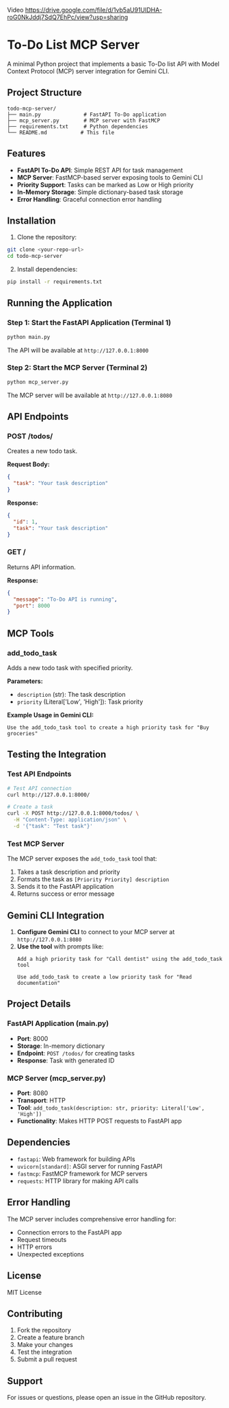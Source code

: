 Video 
https://drive.google.com/file/d/1vb5aU91UIDHA-roG0NkJddj7SdQ7EhPc/view?usp=sharing

# To-Do List MCP Server

A minimal Python project that implements a basic To-Do list API with Model Context Protocol (MCP) server integration for Gemini CLI.

## Project Structure

```
todo-mcp-server/
├── main.py              # FastAPI To-Do application
├── mcp_server.py        # MCP server with FastMCP
├── requirements.txt     # Python dependencies
└── README.md           # This file
```

## Features

- **FastAPI To-Do API**: Simple REST API for task management
- **MCP Server**: FastMCP-based server exposing tools to Gemini CLI
- **Priority Support**: Tasks can be marked as Low or High priority
- **In-Memory Storage**: Simple dictionary-based task storage
- **Error Handling**: Graceful connection error handling

## Installation

1. Clone the repository:
```bash
git clone <your-repo-url>
cd todo-mcp-server
```

2. Install dependencies:
```bash
pip install -r requirements.txt
```

## Running the Application

### Step 1: Start the FastAPI Application (Terminal 1)
```bash
python main.py
```
The API will be available at `http://127.0.0.1:8000`

### Step 2: Start the MCP Server (Terminal 2)
```bash
python mcp_server.py
```
The MCP server will be available at `http://127.0.0.1:8080`

## API Endpoints

### POST /todos/
Creates a new todo task.

**Request Body:**
```json
{
  "task": "Your task description"
}
```

**Response:**
```json
{
  "id": 1,
  "task": "Your task description"
}
```

### GET /
Returns API information.

**Response:**
```json
{
  "message": "To-Do API is running",
  "port": 8000
}
```

## MCP Tools

### add_todo_task
Adds a new todo task with specified priority.

**Parameters:**
- `description` (str): The task description
- `priority` (Literal['Low', 'High']): Task priority

**Example Usage in Gemini CLI:**
```
Use the add_todo_task tool to create a high priority task for "Buy groceries"
```

## Testing the Integration

### Test API Endpoints
```bash
# Test API connection
curl http://127.0.0.1:8000/

# Create a task
curl -X POST http://127.0.0.1:8000/todos/ \
  -H "Content-Type: application/json" \
  -d '{"task": "Test task"}'
```

### Test MCP Server
The MCP server exposes the `add_todo_task` tool that:
1. Takes a task description and priority
2. Formats the task as `[Priority Priority] description`
3. Sends it to the FastAPI application
4. Returns success or error message

## Gemini CLI Integration

1. **Configure Gemini CLI** to connect to your MCP server at `http://127.0.0.1:8080`
2. **Use the tool** with prompts like:
   ```
   Add a high priority task for "Call dentist" using the add_todo_task tool
   ```
   ```
   Use add_todo_task to create a low priority task for "Read documentation"
   ```

## Project Details

### FastAPI Application (main.py)
- **Port**: 8000
- **Storage**: In-memory dictionary
- **Endpoint**: `POST /todos/` for creating tasks
- **Response**: Task with generated ID

### MCP Server (mcp_server.py)
- **Port**: 8080
- **Transport**: HTTP
- **Tool**: `add_todo_task(description: str, priority: Literal['Low', 'High'])`
- **Functionality**: Makes HTTP POST requests to FastAPI app

## Dependencies

- `fastapi`: Web framework for building APIs
- `uvicorn[standard]`: ASGI server for running FastAPI
- `fastmcp`: FastMCP framework for MCP servers
- `requests`: HTTP library for making API calls

## Error Handling

The MCP server includes comprehensive error handling for:
- Connection errors to the FastAPI app
- Request timeouts
- HTTP errors
- Unexpected exceptions

## License

MIT License

## Contributing

1. Fork the repository
2. Create a feature branch
3. Make your changes
4. Test the integration
5. Submit a pull request

## Support

For issues or questions, please open an issue in the GitHub repository.

